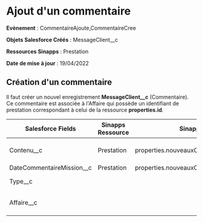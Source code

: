 #  Ajout d'un commentaire

**Evènement** : CommentaireAjoute,CommentaireCree

**Objets Salesforce Créés** : MessageClient__c

**Ressources Sinapps** : Prestation

**Date de mise à jour** : 19/04/2022

## Création d'un commentaire

Il faut créer un nouvel enregistrement **MessageClient__c** (Commentaire).
Ce commentaire est associée à l'Affaire qui possède un identifiant de prestation correspondant à celui de la ressource **properties.id**.

| Salesforce Fields | Sinapps Ressource | Sinapps path | Comments|
|-------------------|-------------------|--------------|---------|
| Contenu__c | Prestation | properties.nouveauxCommentaires.message | Concatenation des différents messages |
| DateCommentaireMission__c | Prestation | properties.nouveauxCommentaires.date | |
| Type__c |  | | 'Commentaire ajouté' |
| Affaire__c | |  | Identifiant de l'affaire concernée |

